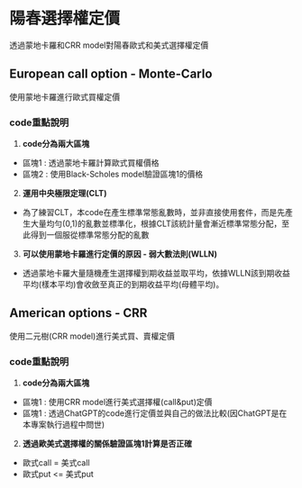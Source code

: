 # 陽春選擇權定價
透過蒙地卡羅和CRR model對陽春歐式和美式選擇權定價
## European call option - Monte-Carlo
使用蒙地卡羅進行歐式買權定價
### code重點說明
1.  **code分為兩大區塊**
  - 區塊1 : 透過蒙地卡羅計算歐式買權價格
  - 區塊2 : 使用Black-Scholes model驗證區塊1的價格
2.  **運用中央極限定理(CLT)**
  - 為了練習CLT，本code在產生標準常態亂數時，並非直接使用套件，而是先產生大量均勻(0,1)的亂數並標準化，根據CLT該統計量會漸近標準常態分配，至此得到一個服從標準常態分配的亂數
3.  **可以使用蒙地卡羅進行定價的原因 - 弱大數法則(WLLN)**
  - 透過蒙地卡羅大量隨機產生選擇權到期收益並取平均，依據WLLN該到期收益平均(樣本平均)會收斂至真正的到期收益平均(母體平均)。
## American options - CRR
使用二元樹(CRR model)進行美式買、賣權定價
### code重點說明
1.  **code分為兩大區塊**
  - 區塊1 : 使用CRR model進行美式選擇權(call&put)定價
  - 區塊1 : 透過ChatGPT的code進行定價並與自己的做法比較(因ChatGPT是在本專案執行過程中問世)
2.  **透過歐美式選擇權的關係驗證區塊1計算是否正確**
  - 歐式call = 美式call
  - 歐式put <= 美式put
